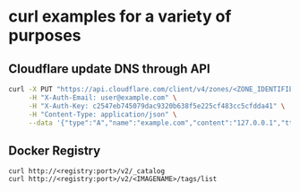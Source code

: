 # curl examples for a variety of purposes


## Cloudflare update DNS through API
```sh
curl -X PUT "https://api.cloudflare.com/client/v4/zones/<ZONE_IDENTIFIER>/dns_records/<RECORD_ID>" \
     -H "X-Auth-Email: user@example.com" \
     -H "X-Auth-Key: c2547eb745079dac9320b638f5e225cf483cc5cfdda41" \
     -H "Content-Type: application/json" \
     --data '{"type":"A","name":"example.com","content":"127.0.0.1","ttl":{},"proxied":false}'
```

## Docker Registry
```
curl http://<registry:port>/v2/_catalog
curl http://<registry:port>/v2/<IMAGENAME>/tags/list
```
